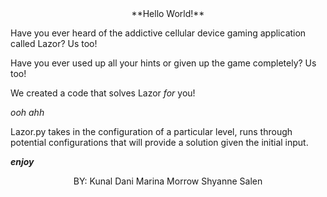
<center>**Hello World!**</center>


Have you ever heard of the addictive cellular device gaming application called Lazor? Us too!

Have you ever used up all your hints or given up the game completely? Us too!

We created a code that solves Lazor <i> for </i> you! 

*ooh ahh*

Lazor.py takes in the configuration of a particular level, runs through potential configurations
that will provide a solution given the initial input.

**_enjoy_**
<center>
BY:  
Kunal Dani  
Marina Morrow  
Shyanne Salen  
</center>
